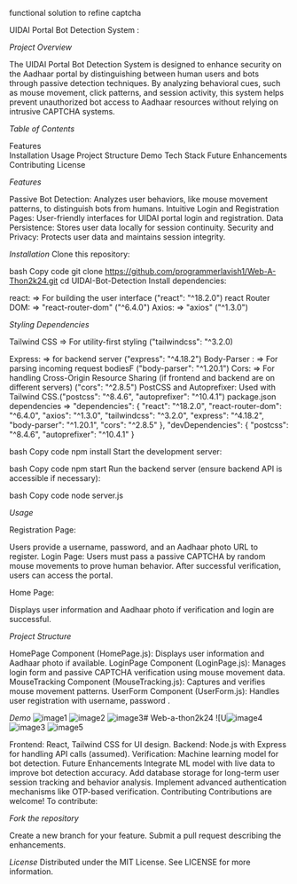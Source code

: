 
 functional solution to refine captcha

 UIDAI Portal Bot Detection System : 

*Project Overview*

The UIDAI Portal Bot Detection System is designed to enhance security on the Aadhaar portal by distinguishing between human users and bots through passive detection techniques. By analyzing behavioral cues, such as mouse movement, click patterns, and session activity, this system helps prevent unauthorized bot access to Aadhaar resources without relying on intrusive CAPTCHA systems.

*Table of Contents*

Features    
Installation
Usage
Project Structure
Demo
Tech Stack
Future Enhancements
Contributing
License


*Features*

Passive Bot Detection: Analyzes user behaviors, like mouse movement patterns, to distinguish bots from humans.
Intuitive Login and Registration Pages: User-friendly interfaces for UIDAI portal login and registration.
Data Persistence: Stores user data locally for session continuity.
Security and Privacy: Protects user data and maintains session integrity.


*Installation*
Clone this repository:

bash
Copy code
git clone https://github.com/programmerlavish1/Web-A-Thon2k24.git
cd UIDAI-Bot-Detection
Install dependencies:

react: => For building the user interface ("react": "^18.2.0")
react Router DOM: => "react-router-dom" ("^6.4.0")
Axios: => "axios" ("^1.3.0")

*Styling Dependencies*

Tailwind CSS => For utility-first styling ("tailwindcss": "^3.2.0)

Express: => for backend server ("express": "^4.18.2")
Body-Parser : => For parsing incoming request bodiesF ("body-parser": "^1.20.1")
Cors: => For handling Cross-Origin Resource Sharing (if frontend and backend are on different servers) ("cors": "^2.8.5")
PostCSS and Autoprefixer: Used with Tailwind CSS.("postcss": "^8.4.6",
"autoprefixer": "^10.4.1")
package.json dependencies => "dependencies": {
  "react": "^18.2.0",
  "react-router-dom": "^6.4.0",
  "axios": "^1.3.0",
  "tailwindcss": "^3.2.0",
  "express": "^4.18.2",
  "body-parser": "^1.20.1",
  "cors": "^2.8.5"
},
"devDependencies": {
  "postcss": "^8.4.6",
  "autoprefixer": "^10.4.1"
}



bash
Copy code
npm install
Start the development server:

bash
Copy code
npm start
Run the backend server (ensure backend API is accessible if necessary):

bash
Copy code
node server.js


*Usage*

Registration Page:

Users provide a username, password, and an Aadhaar photo URL to register.
Login Page:
Users must pass a passive CAPTCHA by random mouse movements to prove human behavior.
After successful verification, users can access the portal.

Home Page:

Displays user information and Aadhaar photo if verification and login are successful.


*Project Structure*

HomePage Component (HomePage.js): Displays user information and Aadhaar photo if available.
LoginPage Component (LoginPage.js): Manages login form and passive CAPTCHA verification using mouse movement data.
MouseTracking Component (MouseTracking.js): Captures and verifies mouse movement patterns.
UserForm Component (UserForm.js): Handles user registration with username, password . 


*Demo*
![image1](https://github.com/user-attachments/assets/f4ca2378-b2e4-4e92-8aad-607b9e4254ba)
![image2](https://github.com/user-attachments/assets/db951b3d-cb0d-4d0a-8377-7a5a86036f9e)
![image3](https://github.com/user-attachments/assets/0c9a2671-67de-42cf-8812-872ac9571016)# Web-a-thon2k24
![U![image4](https://github.com/user-attachments/assets/3d17f97f-d33e-44fe-b26a-73ff5b21bd18)
![image3](https://github.com/user-attachments/assets/1c752557-9127-4a43-b75f-cb21820c1a31)
![image5](https://github.com/user-attachments/assets/19017dab-9f83-4511-bfdb-0abb536928ef)




Frontend: React, Tailwind CSS for UI design.
Backend: Node.js with Express for handling API calls (assumed).
Verification: Machine learning model for bot detection.
Future Enhancements
Integrate ML model with live data to improve bot detection accuracy.
Add database storage for long-term user session tracking and behavior analysis.
Implement advanced authentication mechanisms like OTP-based verification.
Contributing
Contributions are welcome! To contribute:

*Fork the repository*

Create a new branch for your feature.
Submit a pull request describing the enhancements.

*License*
Distributed under the MIT License. See LICENSE for more information.
